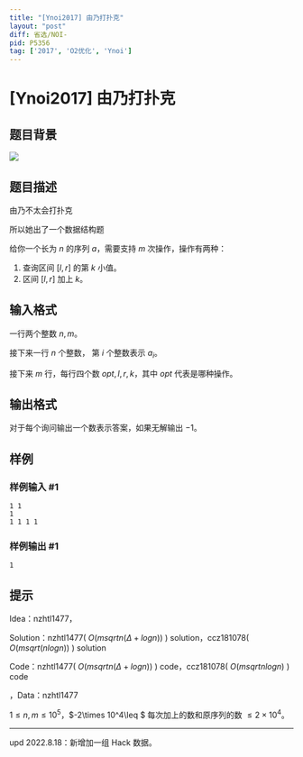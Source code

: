 ```yaml
---
title: "[Ynoi2017] 由乃打扑克"
layout: "post"
diff: 省选/NOI-
pid: P5356
tag: ['2017', 'O2优化', 'Ynoi']
---
```

# [Ynoi2017] 由乃打扑克
## 题目背景

![](https://cdn.luogu.com.cn/upload/pic/58223.png)
## 题目描述

由乃不太会打扑克

所以她出了一个数据结构题 

给你一个长为 $n$ 的序列 $a$，需要支持 $m$ 次操作，操作有两种：

1. 查询区间 $[l,r]$ 的第 $k$ 小值。
2. 区间 $[l,r]$ 加上 $k$。
## 输入格式

一行两个整数 $n,m$。

接下来一行 $n$ 个整数， 第 $i$ 个整数表示 $a_i$。

接下来 $m$ 行，每行四个数 $opt,l,r,k$，其中 $opt$ 代表是哪种操作。
## 输出格式

对于每个询问输出一个数表示答案，如果无解输出 $-1$。
## 样例

### 样例输入 #1
```
1 1
1
1 1 1 1
```
### 样例输出 #1
```
1
```
## 提示

Idea：nzhtl1477，

Solution：nzhtl1477( $O( msqrtn( \Delta + logn ) )$ ) solution，ccz181078( $O( msqrt(nlogn) )$ ) solution

Code：nzhtl1477( $O( msqrtn( \Delta + logn ) )$ ) code，ccz181078( $O( msqrtnlogn )$ ) code

，Data：nzhtl1477

$1\leq n,m\leq 10^5$，$-2\times 10^4\leq $ 每次加上的数和原序列的数 $\leq 2\times 10^4$。

---

$\text{upd 2022.8.18}$：新增加一组 Hack 数据。
